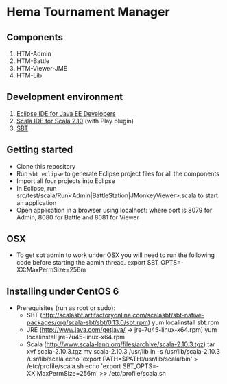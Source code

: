 # Hema Tournament Manager

## Components

1. HTM-Admin
2. HTM-Battle
3. HTM-Viewer-JME
4. HTM-Lib

## Development environment

1. [Eclipse IDE for Java EE Developers](http://eclipse.org/downloads)
2. [Scala IDE for Scala 2.10](http://scala-ide.org/download/current.html) (with Play plugin)
3. [SBT](http://www.scala-sbt.org/release/docs/Getting-Started/Setup.html)

## Getting started

* Clone this repository
* Run `sbt eclipse` to generate Eclipse project files for all the components
* Import all four projects into Eclipse
* In Eclipse, run src/test/scala/Run<Admin|BattleStation|JMonkeyViewer>.scala to start an application
* Open application in a browser using localhost:<port> where port is 8079 for Admin, 8080 for Battle and 8081 for Viewer

## OSX

* To get sbt admin to work under OSX you will need to run the following code before starting the admin thread.
export SBT_OPTS=-XX:MaxPermSize=256m

## Installing under CentOS 6

* Prerequisites (run as root or sudo):
  - SBT (http://scalasbt.artifactoryonline.com/scalasbt/sbt-native-packages/org/scala-sbt/sbt/0.13.0/sbt.rpm)
      yum localinstall sbt.rpm
  - JRE (http://www.java.com/getjava/ -> jre-7u45-linux-x64.rpm)
      yum localinstall jre-7u45-linux-x64.rpm
  - Scala (http://www.scala-lang.org/files/archive/scala-2.10.3.tgz)
      tar xvf scala-2.10.3.tgz
      mv scala-2.10.3 /usr/lib
      ln -s /usr/lib/scala-2.10.3 /usr/lib/scala
      echo 'export PATH=$PATH:/usr/lib/scala/bin' > /etc/profile/scala.sh
      echo 'export SBT_OPTS=-XX:MaxPermSize=256m' >> /etc/profile/scala.sh

